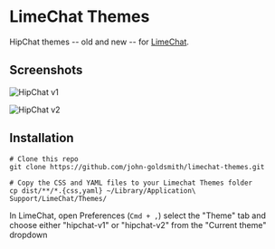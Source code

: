 # LimeChat Themes
HipChat themes -- old and new -- for [LimeChat](http://limechat.net/mac/).

## Screenshots
![HipChat v1](https://raw.github.com/john-goldsmith/limechat-themes/master/src/hipchat-v1/screenshot.png)

![HipChat v2](https://raw.github.com/john-goldsmith/limechat-themes/master/src/hipchat-v2/screenshot.png)

## Installation
```
# Clone this repo
git clone https://github.com/john-goldsmith/limechat-themes.git

# Copy the CSS and YAML files to your Limechat Themes folder
cp dist/**/*.{css,yaml} ~/Library/Application\ Support/LimeChat/Themes/
```
In LimeChat, open Preferences (`Cmd + ,`) select the "Theme" tab and choose either "hipchat-v1" or "hipchat-v2" from the "Current theme" dropdown